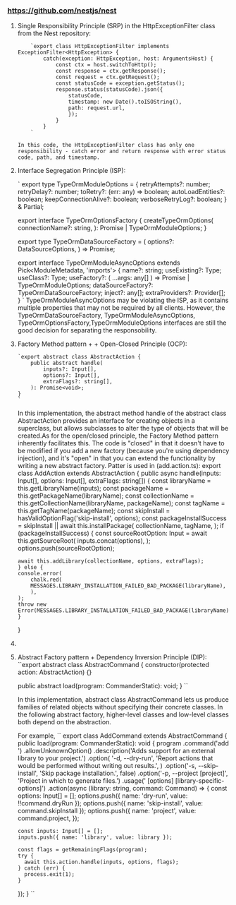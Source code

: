 ### https://github.com/nestjs/nest

1.  Single Responsibility Principle (SRP) in the HttpExceptionFilter class from the Nest repository:

            `export class HttpExceptionFilter implements ExceptionFilter<HttpException> {
                catch(exception: HttpException, host: ArgumentsHost) {
                    const ctx = host.switchToHttp();
                    const response = ctx.getResponse();
                    const request = ctx.getRequest();
                    const statusCode = exception.getStatus();
                    response.status(statusCode).json({
                        statusCode,
                        timestamp: new Date().toISOString(),
                        path: request.url,
                        });
                    }
                }
            `

        In this code, the HttpExceptionFilter class has only one responsibility - catch error and return response with error status code, path, and timestamp.

2.  Interface Segregation Principle (ISP):

    `
    export type TypeOrmModuleOptions = {
    retryAttempts?: number;
    retryDelay?: number;
    toRetry?: (err: any) => boolean;
    autoLoadEntities?: boolean;
    keepConnectionAlive?: boolean;
    verboseRetryLog?: boolean;
    } & Partial<DataSourceOptions>;

    export interface TypeOrmOptionsFactory {
    createTypeOrmOptions(
        connectionName?: string,
    ): Promise<TypeOrmModuleOptions> | TypeOrmModuleOptions;
    }

    export type TypeOrmDataSourceFactory = (
    options?: DataSourceOptions,
    ) => Promise<DataSource>;

    export interface TypeOrmModuleAsyncOptions
    extends Pick<ModuleMetadata, 'imports'> {
    name?: string;
    useExisting?: Type<TypeOrmOptionsFactory>;
    useClass?: Type<TypeOrmOptionsFactory>;
    useFactory?: (
        ...args: any[]
    ) => Promise<TypeOrmModuleOptions> | TypeOrmModuleOptions;
    dataSourceFactory?: TypeOrmDataSourceFactory;
    inject?: any[];
    extraProviders?: Provider[];
    }
    `
    TypeOrmModuleAsyncOptions may be violating the ISP, as it contains multiple properties that may not be required by all clients. However, the TypeOrmDataSourceFactory, TypeOrmModuleAsyncOptions, TypeOrmOptionsFactory,TypeOrmModuleOptions interfaces are still the good decision for separating the
    responsobility.
    

3.  Factory Method pattern + + Open-Closed Principle (OCP):

        `export abstract class AbstractAction {
            public abstract handle(
                inputs?: Input[],
                options?: Input[],
                extraFlags?: string[],
            ): Promise<void>;
        }
        `

    In this implementation, the abstract method handle of the abstract class AbstractAction provides an interface for creating objects in a superclass, but allows subclasses to alter the type of objects that will be created.As for the open/closed principle, the Factory Method pattern inherently facilitates this. The code is "closed" in that it doesn't have to be modified if you add a new factory (because you're using dependency injection), and it's "open" in that you can extend the functionality by writing a new abstract factory.
    Patter is used in (add.action.ts):
    export class AddAction extends AbstractAction {
        public async handle(inputs: Input[], options: Input[], extraFlags: string[]) {
        const libraryName = this.getLibraryName(inputs);
        const packageName = this.getPackageName(libraryName);
        const collectionName = this.getCollectionName(libraryName, packageName);
        const tagName = this.getTagName(packageName);
        const skipInstall = hasValidOptionFlag('skip-install', options);
        const packageInstallSuccess = skipInstall || await this.installPackage(
        collectionName,
        tagName,
        );
        if (packageInstallSuccess) {
        const sourceRootOption: Input = await this.getSourceRoot(
            inputs.concat(options),
        );
        options.push(sourceRootOption);

        await this.addLibrary(collectionName, options, extraFlags);
        } else {
        console.error(
            chalk.red(
            MESSAGES.LIBRARY_INSTALLATION_FAILED_BAD_PACKAGE(libraryName),
            ),
        );
        throw new Error(MESSAGES.LIBRARY_INSTALLATION_FAILED_BAD_PACKAGE(libraryName));
        }
    }


4.

5.  Abstract Factory pattern + Dependency Inversion Principle (DIP):
    ``export abstract class AbstractCommand {
    constructor(protected action: AbstractAction) {}

    public abstract load(program: CommanderStatic): void;
    }
    ``

    In this implementation, abstract class AbstractCommand lets us produce families of related objects without specifying their concrete classes. In the following abstract
    factory, higher-level classes and low-level classes both depend on the abstraction.
    
    For example, 
    ``
    export class AddCommand extends AbstractCommand {
    public load(program: CommanderStatic): void {
    program
      .command('add <library>')
      .allowUnknownOption()
      .description('Adds support for an external library to your project.')
      .option(
        '-d, --dry-run',
        'Report actions that would be performed without writing out results.',
      )
      .option('-s, --skip-install', 'Skip package installation.', false)
      .option('-p, --project [project]', 'Project in which to generate files.')
      .usage('<library> [options] [library-specific-options]')
      .action(async (library: string, command: Command) => {
        const options: Input[] = [];
        options.push({ name: 'dry-run', value: !!command.dryRun });
        options.push({ name: 'skip-install', value: command.skipInstall });
        options.push({
          name: 'project',
          value: command.project,
        });

        const inputs: Input[] = [];
        inputs.push({ name: 'library', value: library });

        const flags = getRemainingFlags(program);
        try {
          await this.action.handle(inputs, options, flags);
        } catch (err) {
          process.exit(1);
        }
      });
  }
    ``
